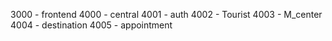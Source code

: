 3000 - frontend
4000 - central
4001 - auth
4002 - Tourist
4003 - M_center
4004 - destination
4005 - appointment